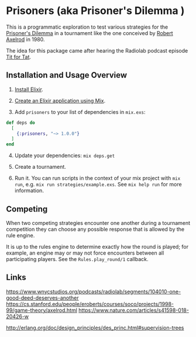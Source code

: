 # Prisoners (aka Prisoner's Dilemma )

This is a programmatic exploration to test various strategies for the [Prisoner's Dilemma](https://en.wikipedia.org/wiki/Prisoner%27s_dilemma#Strategy_for_the_prisoner's_dilemma) in a tournament like the one conceived by [Robert Axelrod](https://cs.stanford.edu/people/eroberts/courses/soco/projects/1998-99/game-theory/axelrod.html) in 1980.

The idea for this package came after hearing the Radiolab podcast episode [Tit for Tat](https://www.wnycstudios.org/podcasts/radiolab/segments/104010-one-good-deed-deserves-another).

## Installation and Usage Overview

1. [Install Elixir](https://elixir-lang.org/install.html).

2. [Create an Elixir application using Mix](https://elixir-lang.org/getting-started/mix-otp/introduction-to-mix.html#our-first-project).

3. Add `prisoners` to your list of dependencies in `mix.exs`:

```elixir
def deps do
  [
    {:prisoners, "~> 1.0.0"}
  ]
end
```
4. Update your dependencies: `mix deps.get`

5. Create a tournament.

6. Run it. You can run scripts in the context of your mix project with `mix run`, e.g. `mix run strategies/example.exs`. See `mix help run` for more information.

## Competing

When two competing strategies encounter one another during a tournament competition they can choose any possible response 
that is allowed by the rule engine.  

It is up to the rules engine to determine exactly how the round is played; for example, an engine may or may not force 
encounters between all participating players. See the `Rules.play_round/1` callback.


## Links

https://www.wnycstudios.org/podcasts/radiolab/segments/104010-one-good-deed-deserves-another
https://cs.stanford.edu/people/eroberts/courses/soco/projects/1998-99/game-theory/axelrod.html
https://www.nature.com/articles/s41598-018-20426-w


http://erlang.org/doc/design_principles/des_princ.html#supervision-trees
